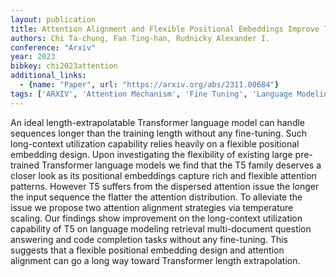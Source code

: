 ```yaml
---
layout: publication
title: Attention Alignment and Flexible Positional Embeddings Improve Transformer Length Extrapolation
authors: Chi Ta-chung, Fan Ting-han, Rudnicky Alexander I.
conference: "Arxiv"
year: 2023
bibkey: chi2023attention
additional_links:
  - {name: "Paper", url: "https://arxiv.org/abs/2311.00684"}
tags: ['ARXIV', 'Attention Mechanism', 'Fine Tuning', 'Language Modeling', 'Training Techniques', 'Transformer']
---
```

An ideal length-extrapolatable Transformer language model can handle sequences longer than the training length without any fine-tuning. Such long-context utilization capability relies heavily on a flexible positional embedding design. Upon investigating the flexibility of existing large pre-trained Transformer language models we find that the T5 family deserves a closer look as its positional embeddings capture rich and flexible attention patterns. However T5 suffers from the dispersed attention issue the longer the input sequence the flatter the attention distribution. To alleviate the issue we propose two attention alignment strategies via temperature scaling. Our findings show improvement on the long-context utilization capability of T5 on language modeling retrieval multi-document question answering and code completion tasks without any fine-tuning. This suggests that a flexible positional embedding design and attention alignment can go a long way toward Transformer length extrapolation.
